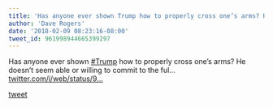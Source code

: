 ```yaml
---
title: 'Has anyone ever shown Trump how to properly cross one’s arms? He doesn’t...'
author: 'Dave Rogers'
date: '2018-02-09 08:23:16-08:00'
tweet_id: 961998944665399297
---
```

Has anyone ever shown [#Trump](https://twitter.com/hashtag/trump) how to properly cross one’s arms? He doesn’t seem able or willing to commit to the ful… [twitter.com/i/web/status/9…](https://twitter.com/i/web/status/961998944665399297)

[tweet](https://twitter.com/yukondude/status/961998944665399297)